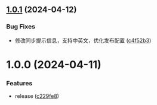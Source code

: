 ## [1.0.1](https://github.com/luckykellan/logseq-plugin-ticktick/compare/v1.0.0...v1.0.1) (2024-04-12)


### Bug Fixes

* 修改同步提示信息，支持中英文，优化发布配置 ([c4f52b3](https://github.com/luckykellan/logseq-plugin-ticktick/commit/c4f52b39f62ef9549f3357416f5545e588ad5c1e))

# 1.0.0 (2024-04-11)


### Features

* release ([c229fe8](https://github.com/luckykellan/logseq-plugin-ticktick/commit/c229fe8f19f98c437993a985dc16fe2a10d033d3))
